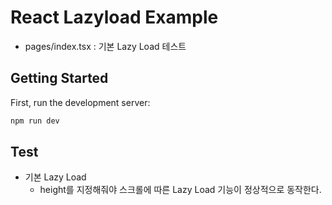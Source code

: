 # React Lazyload Example

- pages/index.tsx : 기본 Lazy Load 테스트

## Getting Started

First, run the development server:

```bash
npm run dev
```

## Test

- 기본 Lazy Load
  - height를 지정해줘야 스크롤에 따른 Lazy Load 기능이 정상적으로 동작한다.
